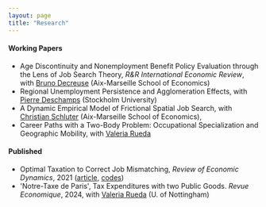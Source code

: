 ```yaml
---
layout: page
title: "Research"
---
```


#### Working Papers
- Age Discontinuity and Nonemployment Benefit Policy Evaluation through the Lens of Job Search Theory, *R&R International Economic Review*, with [Bruno Decreuse](https://sites.google.com/site/brunodecreuseecon/) (Aix-Marseille School of Economics)
- Regional Unemployment Persistence and Agglomeration Effects, with [Pierre Deschamps](https://sites.google.com/site/pierredeschampsecon/) (Stockholm University)
- A Dynamic Empirical Model of Frictional Spatial Job Search, with [Christian Schluter](https://christianschluter.github.io/) (Aix-Marseille School of Economics),
- Career Paths with a Two-Body Problem: Occupational Specialization and Geographic Mobility, with [Valeria Rueda](https://www.valeriarueda.org/)

#### Published
- Optimal Taxation to Correct Job Mismatching, *Review of Economic Dynamics*, 2021 ([article](https://www.sciencedirect.com/science/article/abs/pii/S1094202520300934#preview-section-cited-by), [codes](https://github.com/gwilemme/Opmismatch/))
- 'Notre-Taxe de Paris', Tax Expenditures with two Public Goods. *Revue Economique*, 2024, with [Valeria Rueda](https://www.valeriarueda.org/) (U. of Nottingham)
